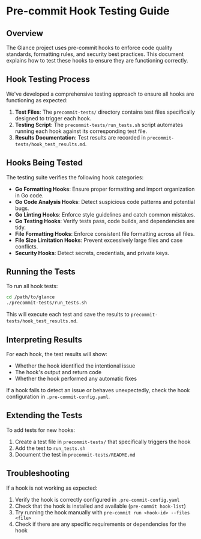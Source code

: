 # Pre-commit Hook Testing Guide

## Overview

The Glance project uses pre-commit hooks to enforce code quality standards, formatting rules, and security best practices. This document explains how to test these hooks to ensure they are functioning correctly.

## Hook Testing Process

We've developed a comprehensive testing approach to ensure all hooks are functioning as expected:

1. **Test Files**: The `precommit-tests/` directory contains test files specifically designed to trigger each hook.
2. **Testing Script**: The `precommit-tests/run_tests.sh` script automates running each hook against its corresponding test file.
3. **Results Documentation**: Test results are recorded in `precommit-tests/hook_test_results.md`.

## Hooks Being Tested

The testing suite verifies the following hook categories:

- **Go Formatting Hooks**: Ensure proper formatting and import organization in Go code.
- **Go Code Analysis Hooks**: Detect suspicious code patterns and potential bugs.
- **Go Linting Hooks**: Enforce style guidelines and catch common mistakes.
- **Go Testing Hooks**: Verify tests pass, code builds, and dependencies are tidy.
- **File Formatting Hooks**: Enforce consistent file formatting across all files.
- **File Size Limitation Hooks**: Prevent excessively large files and case conflicts.
- **Security Hooks**: Detect secrets, credentials, and private keys.

## Running the Tests

To run all hook tests:

```bash
cd /path/to/glance
./precommit-tests/run_tests.sh
```

This will execute each test and save the results to `precommit-tests/hook_test_results.md`.

## Interpreting Results

For each hook, the test results will show:

- Whether the hook identified the intentional issue
- The hook's output and return code
- Whether the hook performed any automatic fixes

If a hook fails to detect an issue or behaves unexpectedly, check the hook configuration in `.pre-commit-config.yaml`.

## Extending the Tests

To add tests for new hooks:

1. Create a test file in `precommit-tests/` that specifically triggers the hook
2. Add the test to `run_tests.sh`
3. Document the test in `precommit-tests/README.md`

## Troubleshooting

If a hook is not working as expected:

1. Verify the hook is correctly configured in `.pre-commit-config.yaml`
2. Check that the hook is installed and available (`pre-commit hook-list`)
3. Try running the hook manually with `pre-commit run <hook-id> --files <file>`
4. Check if there are any specific requirements or dependencies for the hook